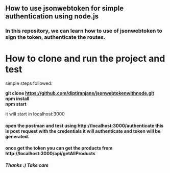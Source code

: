 <h2>How to use jsonwebtoken for simple authentication using node.js</h2>

<h3>In this repository, we can learn how to use of jsonwebtoken to sign the token, authenticate the routes.</h3>

## <h1>How to clone and run the project and test</h1>

simple steps followed:

<strong>git clone https://github.com/diptiranjans/jsonwebtokenwithnode.git</strong><br />
<strong>npm install</strong><br />
<strong>npm start</strong><br />

it will start in localhost:3000

<h4>open the postman and test using http://localhost:3000/authenticate this is post request with the credentials
it will authenticate and token will be generated.</h4>

<h4>once get the token you can get the products from http://localhost:3000/api/getAllProducts</h4>

<h5>Thanks :) Take care</h5>
